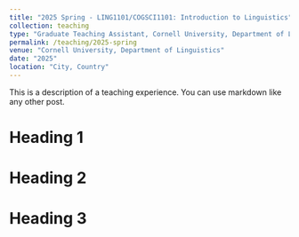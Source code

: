 ```yaml
---
title: "2025 Spring - LING1101/COGSCI1101: Introduction to Linguistics"
collection: teaching
type: "Graduate Teaching Assistant, Cornell University, Department of Linguistics, 2024"
permalink: /teaching/2025-spring
venue: "Cornell University, Department of Linguistics"
date: "2025"
location: "City, Country"
---
```


This is a description of a teaching experience. You can use markdown like any other post.

Heading 1
======

Heading 2
======

Heading 3
======
